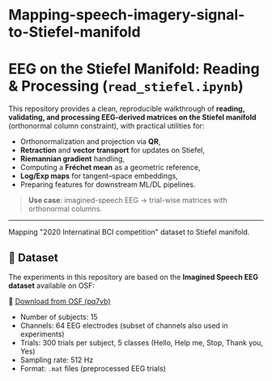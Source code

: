 # Mapping-speech-imagery-signal-to-Stiefel-manifold
# EEG on the Stiefel Manifold: Reading & Processing (`read_stiefel.ipynb`)

This repository provides a clean, reproducible walkthrough of **reading, validating, and processing EEG-derived matrices on the Stiefel manifold** (orthonormal column constraint), with practical utilities for:
- Orthonormalization and projection via **QR**,
- **Retraction** and **vector transport** for updates on Stiefel,
- **Riemannian gradient** handling,
- Computing a **Fréchet mean** as a geometric reference,
- **Log/Exp maps** for tangent–space embeddings,
- Preparing features for downstream ML/DL pipelines.

> **Use case**: imagined-speech EEG → trial-wise matrices with orthonormal columns.
---
Mapping "2020 Internatinal BCI competition" dataset to Stiefel manifold.
## 📂 Dataset

The experiments in this repository are based on the **Imagined Speech EEG dataset** available on OSF:

🔗 [Download from OSF (pq7vb)](https://osf.io/pq7vb/)

- Number of subjects: 15  
- Channels: 64 EEG electrodes (subset of channels also used in experiments)  
- Trials: 300 trials per subject, 5 classes (Hello, Help me, Stop, Thank you, Yes)  
- Sampling rate: 512 Hz  
- Format: `.mat` files (preprocessed EEG trials)





